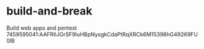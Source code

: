 # build-and-break
Build web apps and pentest 
7459595041:AAFRIlJGrSF9IuHBpNysgkCdaPtRqXRCk6M15398hG49269FU0lB
